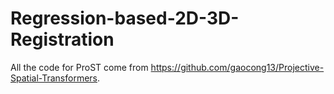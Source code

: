 # Regression-based-2D-3D-Registration

All the code for ProST come from https://github.com/gaocong13/Projective-Spatial-Transformers.
